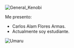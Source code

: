  ![General_Kenobi](https://media.giphy.com/media/xTiIzJSKB4l7xTouE8/giphy.gif)

 Me presento:
 - Carlos Alam Flores Armas.
 - Actualmente soy estudiante. 
 
![Umaru](https://media.giphy.com/media/GYtblmdLnemlO/giphy.gif)

 

<!--
**NegligentWhale7/NegligentWhale7** is a ✨ _special_ ✨ repository because its `README.md` (this file) appears on your GitHub profile.

Here are some ideas to get you started:

- 🔭 I’m currently working on ...
- 🌱 I’m currently learning ...
- 👯 I’m looking to collaborate on ...
- 🤔 I’m looking for help with ...
- 💬 Ask me about ...
- 📫 How to reach me: ...
- 😄 Pronouns: ...
- ⚡ Fun fact: ...
-->
